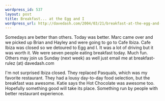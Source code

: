 ```yaml
--- 
wordpress_id: 537
layout: post
title: Breakfast... at the Egg and I
wordpress_url: http://davedash.com/2004/03/21/breakfast-at-the-egg-and-i/
---
```

Somedays are better than others.  Today was better.  Marc came over and we picked up Brian and Hayley and were going to go to Cafe Ibiza.  Cafe Ibiza was closed so we detoured to Egg and I.  It was a lot of driving but it was worth it.  We were seven people eating breakfast today.  Much fun.  Others may join us Sunday (next week) as well just email me at breakfast-rulez (at) davedash.com

I'm not surprised Ibiza closed.  They replaced Pasquals, which was my favorite restaurant.  They had a lousy day-to-day food selection, but the breakfast was awesome.  Katie says the Hot Chocolate was awesome too.  Hopefully something good will take its place.  Something run by people with better restaurant experience.
